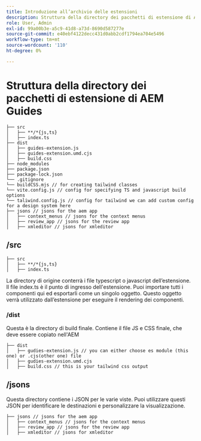 ```yaml
---
title: Introduzione all’archivio delle estensioni
description: Struttura della directory dei pacchetti di estensione di AEM Guides
role: User, Admin
exl-id: 99a00b3e-a5c9-41d8-a73d-8690d587277e
source-git-commit: e40ebf4122decc431d0abb2cdf1794ea704e5496
workflow-type: tm+mt
source-wordcount: '110'
ht-degree: 0%

---
```


# Struttura della directory dei pacchetti di estensione di AEM Guides

```text
├── src
│   ├── **/*{js,ts}
│   ├── index.ts
├── dist
│   ├── guides-extension.js
│   ├── guides-extension.umd.cjs
│   ├── build.css
├── node_modules
├── package.json
├── package-lock.json 
└── .gitignore
└── buildCSS.mjs // for creating tailwind classes
└── vite.config.js // config for specifying TS and javascript build options
└── taliwind.config.js // config for tailwind we can add custom config for a design system here
├── jsons // jsons for the aem app
│   ├── context_menus // jsons for the context menus
│   ├── review_app // jsons for the review app
│   ├── xmleditor // jsons for xmleditor
```

## /src

```text
├── src
│   ├── **/*{js,ts}
│   ├── index.ts
```

La directory di origine conterrà i file typescript o javascript dell’estensione. Il file index.ts è il punto di ingresso dell&#39;estensione. Puoi importare tutti i componenti qui ed esportarli come un singolo oggetto. Questo oggetto verrà utilizzato dall’estensione per eseguire il rendering dei componenti.

### /dist

Questa è la directory di build finale. Contiene il file JS e CSS finale, che deve essere copiato nell&#39;AEM

```test
├── dist
│   ├── gudies-extension.js // you can either choose es module (this one) or .cjs(other one) file
│   ├── gudies-extension.umd.cjs
│   ├── build.css // this is your tailwind css output
```

## /jsons

Questa directory contiene i JSON per le varie viste. Puoi utilizzare questi JSON per identificare le destinazioni e personalizzare la visualizzazione.

```text
├── jsons // jsons for the aem app
│   ├── context_menus // jsons for the context menus
│   ├── review_app // jsons for the review app
│   ├── xmleditor // jsons for xmleditor
```
